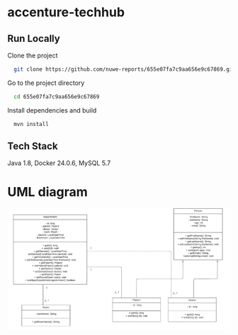 # accenture-techhub

## Run Locally

Clone the project

```bash
  git clone https://github.com/nuwe-reports/655e07fa7c9aa656e9c67869.git
```

Go to the project directory

```bash
  cd 655e07fa7c9aa656e9c67869
```

Install dependencies and build

```bash
  mvn install
```


## Tech Stack
Java 1.8, Docker 24.0.6, MySQL 5.7

# UML diagram
![img_1.png](img_1.png)

